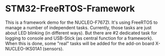 # STM32-FreeRTOS-Framework
This is a framework demo for the NUCLEO-F767ZI.
It's using FreeRTOS to manage a number of independent tasks.
Currently, those tasks are just about LED blinking (in different ways).
But there are #2 dedicated task for logging to console and USB-Stick (as central function for a framework).
When this is done, some "real" tasks will be added for the add-on board X-NUCLEO-IKS01A1 (sensors).
